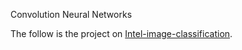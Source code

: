 Convolution Neural Networks

The follow is the project on [Intel-image-classification](https://github.com/BecayeSoft/Intel-images-classification/tree/main).